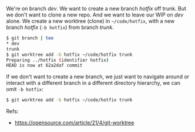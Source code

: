 
We're on branch _dev_. We want to create a new branch _hotfix_ off trunk. But we don't want to
clone a new repo. And we want to leave our WIP on _dev_ alone. We create a new worktree (clone) in
`~/code/hotfix`, with a new branch _hotfix_ (`-b hotfix`) from branch _trunk_.
```sh
$ git branch | tee
* dev
trunk
$ git worktree add -b hotfix ~/code/hotfix trunk
Preparing ../hotfix (identifier hotfix)
HEAD is now at 62a2daf commit
```
If we don't want to create a new branch, we just want to navigate around or interact with a
different branch in a different directory hierarchy, we can omit `-b hotfix`:
```sh
$ git worktree add -b hotfix ~/code/hotfix trunk
```

Refs:
- https://opensource.com/article/21/4/git-worktree
